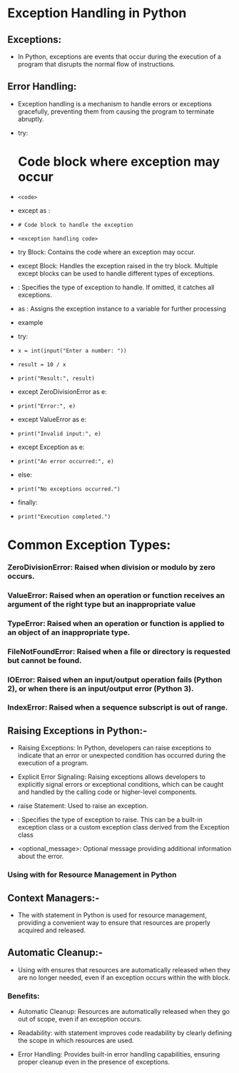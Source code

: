 # Exception Handling in Python


## Exceptions: 
- In Python, exceptions are events that occur during the execution of a program that disrupts the normal flow of instructions.
## Error Handling:
- Exception handling is a mechanism to handle errors or exceptions gracefully, preventing them from causing the program to terminate abruptly.

- try:
    # Code block where exception may occur
-     <code>
- except <ExceptionType> as <alias>:
-     # Code block to handle the exception
-     <exception handling code>


- try Block: Contains the code where an exception may occur.

- except Block: Handles the exception raised in the try block. Multiple except blocks can be used to handle different types of exceptions.

- <ExceptionType>: Specifies the type of exception to handle. If omitted, it catches all exceptions.

- as <alias>: Assigns the exception instance to a variable for further processing


- example

- try:
-     x = int(input("Enter a number: "))
-     result = 10 / x
-     print("Result:", result)
- except ZeroDivisionError as e:
-     print("Error:", e)
- except ValueError as e:
-     print("Invalid input:", e)
- except Exception as e:
-     print("An error occurred:", e)
- else:
-     print("No exceptions occurred.")
- finally:
-     print("Execution completed.")


# Common Exception Types:

### ZeroDivisionError: Raised when division or modulo by zero occurs.

### ValueError: Raised when an operation or function receives an argument of the right type but an inappropriate value

### TypeError: Raised when an operation or function is applied to an object of an inappropriate type.

### FileNotFoundError: Raised when a file or directory is requested but cannot be found.

### IOError: Raised when an input/output operation fails (Python 2), or when there is an input/output error (Python 3).

### IndexError: Raised when a sequence subscript is out of range.

## Raising Exceptions in Python:-

- Raising Exceptions: In Python, developers can raise exceptions to indicate that an error or unexpected condition has occurred during the execution of a program.

- Explicit Error Signaling: Raising exceptions allows developers to explicitly signal errors or exceptional conditions, which can be caught and handled by the calling code or higher-level components.


- raise Statement: Used to raise an exception.
- <ExceptionType>: Specifies the type of exception to raise. This can be a built-in exception class or a custom exception class derived from the Exception class


- <optional_message>: Optional message providing additional information about the error.

### Using with for Resource Management in Python

## Context Managers:-
-  The with statement in Python is used for resource management, providing a convenient way to ensure that resources are properly acquired and released.

## Automatic Cleanup:-
- Using with ensures that resources are automatically released when they are no longer needed, even if an exception occurs within the with block.

### Benefits:
- Automatic Cleanup: Resources are automatically released when they go out of scope, even if an exception occurs.

- Readability: with statement improves code readability by clearly defining the scope in which resources are used.

- Error Handling: Provides built-in error handling capabilities, ensuring proper cleanup even in the presence of exceptions.


